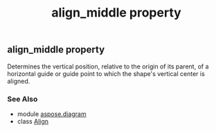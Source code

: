 ﻿---
title: align_middle property
second_title: Aspose.Diagram for Python via .NET API References
description: 
type: docs
weight: 70
url: /python-net/aspose.diagram/align/align_middle/
is_root: false
---

## align_middle property


Determines the vertical position, relative to the origin of its parent, of a horizontal guide or guide point to which the shape's vertical center is aligned.

### See Also
* module [aspose.diagram](../../)
* class [Align](/diagram/python-net/aspose.diagram/align)

